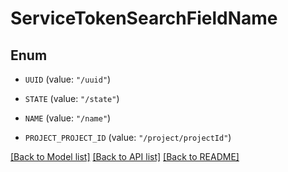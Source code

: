 # ServiceTokenSearchFieldName

## Enum


* `UUID` (value: `"/uuid"`)

* `STATE` (value: `"/state"`)

* `NAME` (value: `"/name"`)

* `PROJECT_PROJECT_ID` (value: `"/project/projectId"`)


[[Back to Model list]](../README.md#documentation-for-models) [[Back to API list]](../README.md#documentation-for-api-endpoints) [[Back to README]](../README.md)



